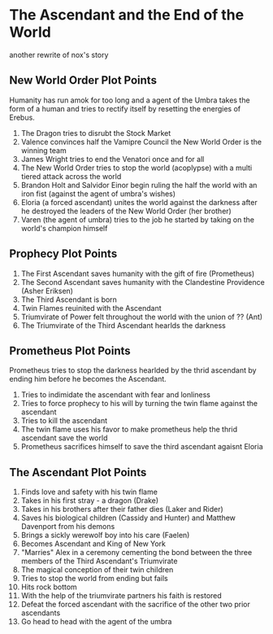 # The Ascendant and the End of the World

another rewrite of nox's story

## New World Order Plot Points

Humanity has run amok for too long and a agent of the Umbra takes the form of a human and tries to rectify itself by resetting the energies of Erebus.

1. The Dragon tries to disrubt the Stock Market
1. Valence convinces half the Vamipre Council the New World Order is the winning team
1. James Wright tries to end the Venatori once and for all
1. The New World Order tries to stop the world (acoplypse) with a multi tiered attack across the world
1. Brandon Holt and Salvidor Einor begin ruling the half the world with an iron fist (against the agent of umbra's wishes)
1. Eloria (a forced ascendant) unites the world against the darkness after he destroyed the leaders of the New World Order (her brother)
1. Varen (the agent of umbra) tries to the job he started by taking on the world's champion himself

## Prophecy Plot Points

1. The First Ascendant saves humanity with the gift of fire (Prometheus)
1. The Second Ascendant saves humanity with the Clandestine Providence (Asher Eriksen)
1. The Third Ascendant is born
1. Twin Flames reuinited with the Ascendant
1. Triumvirate of Power felt throughout the world with the union of ?? (Ant)
1. The Triumvirate of the Third Ascendant hearlds the darkness

## Prometheus Plot Points

Prometheus tries to stop the darkness  hearlded by the thrid ascendant by ending him before he becomes the Ascendant.

1. Tries to indimidate the ascendant with fear and lonliness
1. Tries to force prophecy to his will by turning the twin flame against the ascendant
1. Tries to kill the ascendant
1. The twin flame uses his favor to make prometheus help the thrid ascendant save the world
1. Prometheus sacrifices himself to save the third ascendant agaisnt Eloria

## The Ascendant Plot Points

1. Finds love and safety with his twin flame
1. Takes in his first stray - a dragon (Drake)
1. Takes in his brothers after their father dies (Laker and Rider)
1. Saves his biological children (Cassidy and Hunter) and Matthew Davenport from his demons
1. Brings a sickly werewolf boy into his care (Faelen)
1. Becomes Ascendant and King of New York
1. "Marries" Alex in a ceremony cementing the bond between the three members of the Third Ascendant's Triumvirate
1. The magical conception of their twin children
1. Tries to stop the world from ending but fails
1. Hits rock bottom 
1. With the help of the triumvirate partners his faith is restored 
1. Defeat the forced ascendant with the sacrifice of the other two prior ascendants
1. Go head to head with the agent of the umbra
